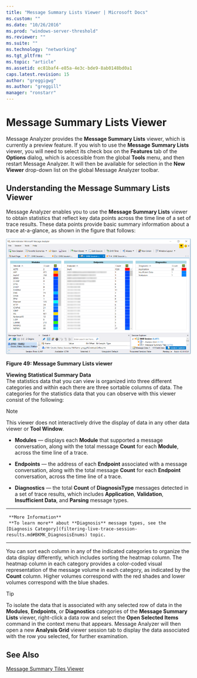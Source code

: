 ```yaml
---
title: "Message Summary Lists Viewer | Microsoft Docs"
ms.custom: ""
ms.date: "10/26/2016"
ms.prod: "windows-server-threshold"
ms.reviewer: ""
ms.suite: ""
ms.technology: "networking"
ms.tgt_pltfrm: ""
ms.topic: "article"
ms.assetid: ec81baf4-e85a-4e3c-bde9-8ab0148bd0a1
caps.latest.revision: 15
author: "greggigwg"
ms.author: "greggill"
manager: "ronstarr"
---
```

# Message Summary Lists Viewer
Message Analyzer provides the **Message Summary Lists** viewer, which is currently a preview feature. If you wish to use the **Message Summary Lists** viewer, you will need to select its check box on the **Features** tab of the **Options** dialog, which is accessible from the global **Tools** menu, and then restart Message Analyzer. It will then be available for selection in the **New Viewer** drop-down list on the global Message Analyzer toolbar.  
  
## Understanding the Message Summary Lists Viewer  
 Message Analyzer enables you to use the **Message Summary Lists** viewer to obtain statistics that reflect key data points across the time line of a set of trace results. These data points provide basic summary information about a trace at-a-glance, as shown in the figure that follows:  
  
 ![Message Summary Lists viewer](media/fig49-message-summary-lists-viewer.png "Fig49-Message Summary Lists viewer")  
  
 **Figure 49:  Message Summary Lists viewer**  
  
 **Viewing Statistical Summary Data**   
The statistics data that you can view is organized into three different categories and within each there are three sortable columns of data. The categories for the statistics data that you can observe with this viewer consist of the following:  
  
> [!NOTE]
>  This viewer does not interactively drive the display of data in any other data viewer or **Tool Window**.  
  
-   **Modules** — displays each **Module** that supported a message conversation, along with the total message **Count** for each **Module**, across the time line of a trace.  
  
-   **Endpoints** — the address of each **Endpoint** associated with a message conversation, along with the total message **Count** for each **Endpoint** conversation, across the time line of a trace.  
  
-   **Diagnostics** — the total **Count** of **DiagnosisType** messages detected in a set of trace results, which includes **Application**, **Validation**, **Insufficient Data**, and **Parsing** message types.  
  
---  
  
     **More Information**   
     **To learn more** about **Diagnosis** message types, see the [Diagnosis Category](filtering-live-trace-session-results.md#BKMK_DiagnosisEnums) topic.   
---  
  
 You can sort each column in any of the indicated categories to organize the data display differently, which includes sorting the heatmap column. The heatmap column in each category provides a color-coded visual representation of the message volume in each category, as indicated by the **Count** column. Higher volumes correspond with the red shades and lower volumes correspond with the blue shades.  
  
> [!TIP]
>  To isolate the data that is associated with any selected row of data in the **Modules**, **Endpoints**, or **Diagnostics** categories of the **Message Summary Lists** viewer, right-click a data row and select the **Open Selected Items** command in the context menu that appears. Message Analyzer will then open a new **Analysis Grid** viewer session tab to display the data associated with the row you selected, for further examination.  
  
## See Also  
 [Message Summary Tiles Viewer](message-summary-tiles-viewer.md)